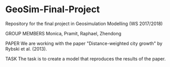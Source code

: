 # GeoSim-Final-Project
Repository for the final project in Geosimulation Modelling (WS 2017/2018)

GROUP MEMBERS
Monica, Pramit, Raphael, Zhendong

PAPER
We are working with the paper "Distance-weighted city growth" by Rybski et al. (2013).

TASK
The task is to create a model that reproduces the results of the paper.
